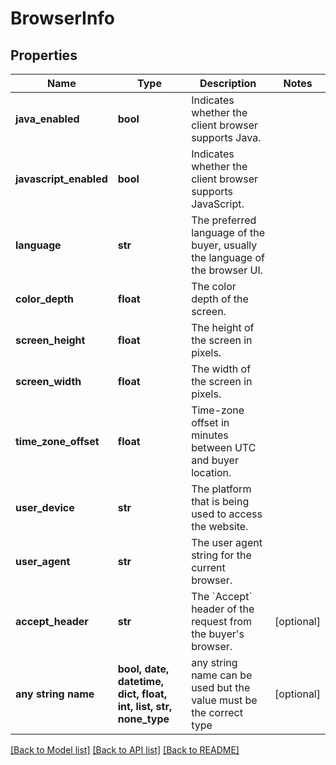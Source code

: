 # BrowserInfo


## Properties
Name | Type | Description | Notes
------------ | ------------- | ------------- | -------------
**java_enabled** | **bool** | Indicates whether the client browser supports Java. | 
**javascript_enabled** | **bool** | Indicates whether the client browser supports JavaScript. | 
**language** | **str** | The preferred language of the buyer, usually the language of the browser UI. | 
**color_depth** | **float** | The color depth of the screen. | 
**screen_height** | **float** | The height of the screen in pixels. | 
**screen_width** | **float** | The width of the screen in pixels. | 
**time_zone_offset** | **float** | Time-zone offset in minutes between UTC and buyer location. | 
**user_device** | **str** | The platform that is being used to access the website. | 
**user_agent** | **str** | The user agent string for the current browser. | 
**accept_header** | **str** | The &#x60;Accept&#x60; header of the request from the buyer&#39;s browser. | [optional] 
**any string name** | **bool, date, datetime, dict, float, int, list, str, none_type** | any string name can be used but the value must be the correct type | [optional]

[[Back to Model list]](../README.md#documentation-for-models) [[Back to API list]](../README.md#documentation-for-api-endpoints) [[Back to README]](../README.md)


